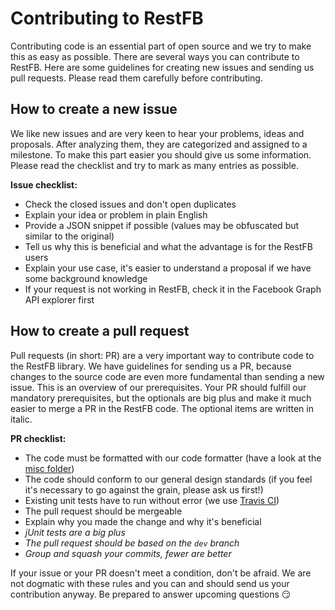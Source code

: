 # Contributing to RestFB

Contributing code is an essential part of open source and we try to make this as easy as possible. There are several ways you can contribute to RestFB.  Here are some guidelines for creating new issues and sending us pull requests. Please read them carefully before contributing.

## How to create a new issue

We like new issues and are very keen to hear your problems, ideas and proposals. After analyzing them, they are categorized and assigned to a milestone. To make this part easier you should give us some information. Please read the checklist and try to mark as many entries as possible.

**Issue checklist:**
* Check the closed issues and don't open duplicates
* Explain your idea or problem in plain English
* Provide a JSON snippet if possible (values may be obfuscated but similar to the original)
* Tell us why this is beneficial and what the advantage is for the RestFB users
* Explain your use case, it's easier to understand a proposal if we have some background knowledge
* If your request is not working in RestFB, check it in the Facebook Graph API explorer first

## How to create a pull request

Pull requests (in short: PR) are a very important way to contribute code to the RestFB library. We have guidelines for sending us a PR, because changes to the source code are even more fundamental than sending a new issue. This is an overview of our prerequisites. Your PR should fulfill our mandatory prerequisites, but the optionals are big plus and make it much easier to merge a PR in the RestFB code. The optional items are written in italic.

**PR checklist:**
* The code must be formatted with our code formatter (have a look at the [misc folder](https://github.com/restfb/restfb/tree/master/misc/eclipse))
* The code should conform to our general design standards (if you feel it's necessary to go against the grain, please ask us first!)
* Existing unit tests have to run without error (we use [Travis CI](https://travis-ci.org/restfb/restfb))
* The pull request should be mergeable
* Explain why you made the change and why it's beneficial
* *jUnit tests are a big plus*
* *The pull request should be based on the `dev` branch*
* *Group and squash your commits, fewer are better*

If your issue or your PR doesn't meet a condition, don't be afraid. We are not dogmatic with these rules and you can and should send us your contribution anyway. Be prepared to answer upcoming questions :smirk: